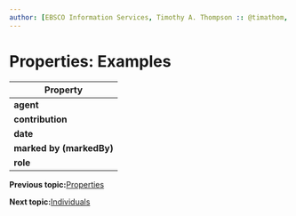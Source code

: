 ```yaml
---
author: [EBSCO Information Services, Timothy A. Thompson :: @timathom, @timathom@indieweb.social]
---
```


# Properties: Examples

|Property|
|--------|
|**agent**|
|**contribution**|
|**date**|
|**marked by \(markedBy\)**|
|**role**|

**Previous topic:**[Properties](../../day_1/lesson_4/properties.md)

**Next topic:**[Individuals](../../day_1/lesson_4/individuals.md)

